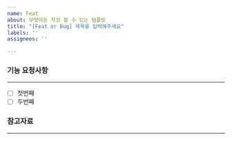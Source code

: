 ```yaml
---
name: Feat
about: 무엇이든 작성 할 수 있는 템플릿
title: "[Feat or Bug] 제목을 입력해주세요"
labels: ''
assignees: ''

---
```


### 기능 요청사항

---

- [ ] 첫번째
- [ ] 두번째

### 참고자료

---
